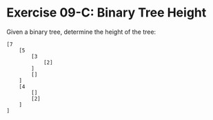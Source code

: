 # Exercise 09-C: Binary Tree Height

Given a binary tree, determine the height of the tree:

```
[7
    [5
        [3
            [2]
        ]
        []
    ]
    [4
        []
        [2]
    ]
]
```

<!-- ### Dredd Testing

`curl -F source=@pbbmatched.cpp https://dredd.h4x0r.space/code/cse-30872-su24/exercise09-C` -->
